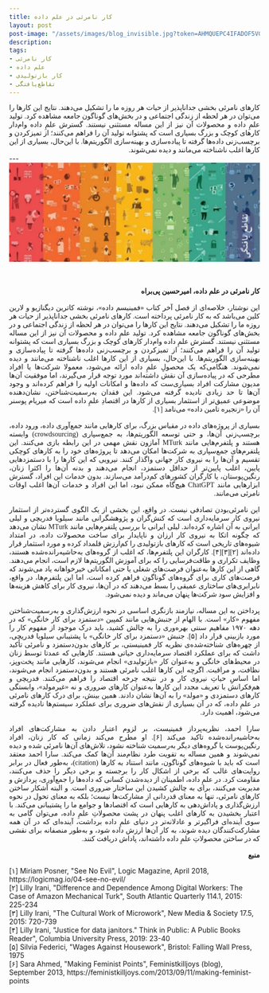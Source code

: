 ```yaml
---
title: کار نامرئی در علم داده
layout: post
post-image: "/assets/images/blog_invisible.jpg?token=AHMQUEPC4IFADOF5VG4QVN26Z64GG"
description: 
tags:
- کار نامرئی
- علم داده
- کار بازتولیدی
- تقاطع‌یافتگی
---
```

<div align="justify" dir="rtl" style="font-family:vazir;">
کارهای نامرئی بخشی جداناپذیر از حیات هر روزه ما را تشکیل می‌دهند. نتایج این کارها را می‌توان در هر لحظه از زندگی اجتماعی و در بخش‌های گوناگون جامعه مشاهده کرد. تولید علمِ داده و محصولات آن نیز از این مساله مستثنی نیستند. گسترش علمِ داده وام‌دار کارهای کوچک و بزرگ بسیاری است که پشتوانه تولید آن را فراهم می‌کنند؛ از تمیزکردن و برچسب‌زنی داده‌ها گرفته تا پیاده‌سازی و بهینه‌سازی الگوریتم‌ها. با این‌حال، بسیاری از این کارها اغلب ناشناخته می‌مانند و دیده نمی‌شوند.
</div>
---
<div style="text-align: center;">
<img src="/assets/images/blog_post_invisible.jpg" style="width:700px;height:auto;"><br>
</div>
<br>
<br>
<div align="justify" dir="rtl" style="font-family:vazir;">

<b>کار نامرئی در علم داده، امیرحسین پی‌براه</b><br>
<br>
این نوشتار، خلاصه‌ای از فصل آخر کتاب «فمینیسم داده»، نوشته کاترین دیگنازیو و لارین کلین می‌باشد که به کار نامرئی پرداخته است. کارهای نامرئی بخشی جداناپذیر از حیات هر روزه ما را تشکیل می‌دهند. نتایج این کارها را می‌توان در هر لحظه از زندگی اجتماعی و در بخش‌های گوناگون جامعه مشاهده کرد. تولید علمِ داده و محصولات آن نیز از این مساله مستثنی نیستند. گسترش علمِ داده وام‌دار کارهای کوچک و بزرگ بسیاری است که پشتوانه تولید آن را فراهم می‌کنند؛ از تمیزکردن و برچسب‌زنی داده‌ها گرفته تا پیاده‌سازی و بهینه‌سازی الگوریتم‌ها. با این‌حال، بسیاری از این کارها اغلب ناشناخته می‌مانند و دیده نمی‌شوند. هنگامی‌که یک محصولِ علمِ داده ارائه می‌شود، معمولا شرکت‌ها یا افراد مطرحی که در پیاده‌سازی آن نقش داشته‌اند مورد توجه قرار می‌گیرند، اما موفقیت آن‌ها مدیون مشارکت افراد بسیاری‌ست که داده‌ها و امکانات اولیه را فراهم کرده‌اند و وجود آن‌ها تا حد زیادی نادیده گرفته می‌شود. این فقدان به‌رسمیت‌شناختن، نشان‌دهنده موضوعی عمیق‌تر از استثمار بسیاری از کارها در اقتصادِ علمِ داده است که میریام پوسنر آن را «زنجیره تامین داده» می‌نامد [۱].<br>
<br>
بسیاری از پروژه‌های داده در مقیاس بزرگ، برای کارهایی مانند جمع‌آوری داده، ورود داده، برچسپ‌زنی آن‌ها، و حتی توسعه الگوریتم‌ها، به جمع‌سپاری (crowdsourcing) وابسته هستند و پلتفرم‌هایی مانند MTurk آمازون نقش مهمی در این رابطه بازی می‌کنند. این پلتفرم‌های جمع‌سپاری به شرکت‌ها امکان می‌دهد تا پروژه‌های خود را به کارهای کوچکی تقسیم و آن‌ها را به نیروی کار جهانی واگذار کنند. نیرویی که این کارها را با دستمزدهایی پایین، اغلب پایین‌تر از حداقل دستمزد، انجام می‌دهند و بدنه آن‌ها را اکثرا زنان، رنگین‌پوستان، یا کارگران کشورهای کم‌درآمد می‌سازند. بدون خدمات این افراد، گسترش ابزارهایی مانند ChatGPT هیچ‌گاه ممکن نبود، اما این افراد و خدمات آن‌ها اغلب اوقات نامرئی می‌مانند.<br>
<br>
این نامرئی‌بودن تصادفی نیست. در واقع، این بخشی از یک الگوی گسترده‌تر از استثمار نیروی کار سرمایه‌داری است که کنش‌گران و پژوهشگرانی مانند سیلویا فدریچی و لیلی ایرانی به آن اشاره کرده‌اند. لیلی ایرانی با بررسی پلتفرم‌هایی مانند MTurk نشان می‌دهد که چگونه اتکا به نیروی کار ارزان و ناپایدار برای ساخت محصولات داده، در امتداد شیوه‌های تاریخی است که کارهای بازتولیدی را کم‌ارزش قلمداد کرده و مورد استثمار قرار داده‌اند [۲][۳][۴]. کارگران این پلتفرم‌ها، که اغلب از گروه‌های به‌حاشیه‌رانده‌شده هستند، وظایف تکراری و طاقت‌فرسایی را که برای آموزش الگوریتم‌ها لازم است، انجام می‌دهند. گاهی از این کارها به‌عنوان فرصت‌های شغلی یا حتی امکاناتی خیرخواهانه یاد می‌شوند که فرصت‌های کاری برای گروه‌های گوناگون فراهم کرده است، اما این پلتفرم‌ها، در واقع، نابرابری‌های ساختاری عمیقی را بسط می‌دهند که در آن‌ها، نیروی کار برای کاهش هزینه‌ها و افزایش سود شرکت‌ها پنهان می‌ماند و دیده نمی‌شود.<br>
<br>
پرداختن به این مساله، نیازمند بازنگری اساسی در نحوه ارزش‌گذاری و به‌رسمیت‌شناختن مفهوم «کار» است. با الهام از جنبش‌هایی مانند کمپین «دستمزد برای کار خانگی» که در دهه ۱۹۷۰ مفاهیم سنتی بهره‌وری را به چالش کشید، باید درک موجود از مفهوم کار را مورد بازبینی قرار داد [۵]. جنبش «دستمزد برای کار خانگی» با پشتیبانی سیلویا فدریچی، از چهره‌های شناخته‌شده‌ی نظریه کار فمینیستی، بر کارهای بدون‌دستمزد و نامرئی تأکید داشت که برای عملکرد اقتصاد سرمایه‌داری حیاتی هستند. کارهایی که عمدتا توسط زنان در محیط‌های خانگی و به‌عنوان کار «بازتولیدی» انجام می‌شوند، کارهایی مانند پخت‌وپز، نظافت، و مراقبت. اگرچه این کارها اغلب نامرئی هستند و بدون‌دستمزد انجام می‌شوند، اما اساسِ حیاتِ نیروی کار و در نتیجه چرخه اقتصاد را فراهم می‌کنند. فدریچی و هم‌فکرانش با تعریف مجدد این کارها به‌عنوان کارهای ضروری و نه «غیرمولد»، وابستگی کارهای دستمزدی و «مولد» را به آن‌ها نشان دادند. همین بینش، برای درک کارهای نامرئی در علمِ داده، که در آن بسیاری از نقش‌های ضروری برای عملکرد سیستم‌ها نادیده گرفته می‌شود، اهمیت دارد.<br>
<br>
سارا احمد، نظریه‌پرداز فمینیست، بر لزوم اعتبار دادن به مشارکت‌های افراد به‌حاشیه‌رانده‌شده تاکید می‌کند [۶]. او مطرح می‌کند زمانی که کار زنان، افراد رنگین‌پوست یا گروه‌های دیگر به‌رسمیت شناخته نشود، تلاش‌های آن‌ها نامرئی شده و دیده نمی‌شوند و همین مساله به تقویت طرد نظام‌مند آن‌ها کمک می‌کند. سارا احمد معتقد است که باید با شیوه‌های گوناگون، مانند استناد به کارها (citation)، به‌طور فعال در برابر روایت‌های غالب که برخی از اشکال کار را برجسته و برخی دیگر را حذف می‌کنند، مقاومت کرد. در علمِ داده، اطمینان از دیده‌شدن کسانی که داده‌ها را جمع‌آوری، پردازش و مدیریت می‌کنند، برای به چالش کشیدن این ساختار ضروری است. و البته آشکار ساختن کارهای نامرئی، تنها به معنای قدردانی از مشارکت‌ها نیست؛ بلکه به معنای تحول در نحوه ارزش‌گذاری و پاداش‌دهی به کارهایی است که اقتصادها و جوامع ما را پشتیبانی می‌کند. با اعتبار بخشیدن به کارهای اغلب پنهان در پشت محصولاتِ علمِ داده، می‌توان گامی به سوی آینده‌‌ای فراگیرتر و عادلانه‌تر در دنیای علمِ داده برداشت، آینده‌ای که در آن همه مشارکت‌کنندگان دیده شوند، به کار آن‌ها ارزش داده شود، و به‌طور منصفانه برای نقشی که در ساختن محصولاتِ علمِ داده داشته‌اند، پاداش دریافت کنند.<br>
<br>
<b>منبع</b><br>
</div>
[۱] Miriam Posner, "See No Evil", Logic Magazine, April 2018, https://logicmag.io/04-see-no-evil/<br>
[۲] Lilly Irani, "Difference and Dependence Among Digital Workers: The Case of Amazon Mechanical Turk", South Atlantic Quarterly 114.1, 2015: 225-234<br>
[۳] Lilly Irani, "The Cultural Work of Microwork", New Media & Society 17.5, 2015: 720-739<br>
[۴] Lilly Irani, "Justice for data janitors." Think in Public: A Public Books Reader", Columbia University Press, 2019: 23-40<br>
[۵] Silvia Federici, "Wages Against Housework", Bristol: Falling Wall Press, 1975<br>
[۶] Sara Ahmed, "Making Feminist Points", Feministkilljoys (blog), September 2013, https://feministkilljoys.com/2013/09/11/making-feminist-points<br>

<br>

